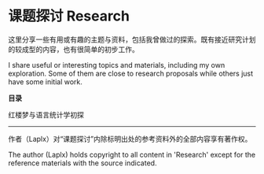# 课题探讨 Research

这里分享一些有用或有趣的主题与资料，包括我曾做过的探索。既有接近研究计划的较成型的内容，也有很简单的初步工作。

I share useful or interesting topics and materials, including my own exploration. Some of them are close to research proposals while others just have some initial work.

**目录**

红楼梦与语言统计学初探

---

作者（Laplx）对“课题探讨”内除标明出处的参考资料外的全部内容享有著作权。

The author (Laplx) holds copyright to all content in 'Research' except for the reference materials with the source indicated.

